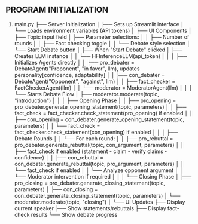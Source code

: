 PROGRAM INITIALIZATION
-----------------------

1. main.py
   ├── Server Initialization
   │   ├── Sets up Streamlit interface
   │   └── Loads environment variables (API tokens)
   │
   ├── UI Components
   │   ├── Topic input field
   │   ├── Parameter selections:
   │   │   ├── Number of rounds
   │   │   ├── Fact checking toggle
   │   │   └── Debate style selection
   │   └── Start Debate button
   │
   ├── When "Start Debate" clicked
   │   ├── Creates LLM instance
   │   │   └── HFInferenceLLM(api_token)
   │   │
   │   ├── Initializes Agents directly
   │   │   ├── pro_debater = DebateAgent("Proponent", "in favor", llm), updates personality[confidence, adaptability]
   │   │   ├── con_debater = DebateAgent("Opponent", "against", llm)
   │   │   ├── fact_checker = FactCheckerAgent(llm)
   │   │   └── moderator = ModeratorAgent(llm)
   │   │
   │   └── Starts Debate Flow
   │       ├── moderator.moderate(topic, "introduction")
   │       │
   │       ├── Opening Phase
   │       │   ├── pro_opening = pro_debater.generate_opening_statement(topic, parameters)
   │       │   ├── fact_check = fact_checker.check_statement(pro_opening) if enabled
   │       │   ├── con_opening = con_debater.generate_opening_statement(topic, parameters)
   │       │   └── fact_check = fact_checker.check_statement(con_opening) if enabled
   │       │
   │       ├── Debate Rounds
   │       │   └── For each round:
   │       │       ├── pro_rebuttal = pro_debater.generate_rebuttal(topic, con_argument, parameters)
   │       │       ├── fact_check if enabled (statement - claim - verify claims - confidence)
   │       │       ├── con_rebuttal = con_debater.generate_rebuttal(topic, pro_argument, parameters)
   │       │       └── fact_check if enabled
   │       │       └── Analyze opponent argument
   │       │       └── Moderator intervention if required
   │       │
   │       └── Closing Phase
   │           ├── pro_closing = pro_debater.generate_closing_statement(topic, parameters)
   │           ├── con_closing = con_debater.generate_closing_statement(topic, parameters)
   │           └── moderator.moderate(topic, "closing")
   │
   └── UI Updates
       ├── Display current speaker
       ├── Show statements/rebuttals
       ├── Display fact-check results
       └── Show debate progress